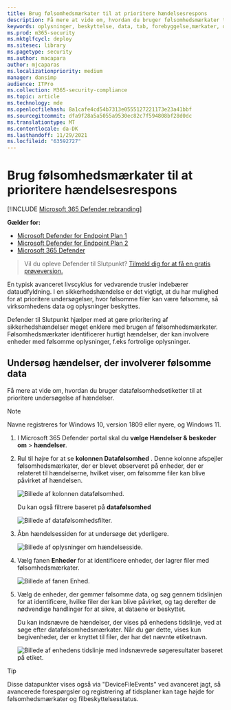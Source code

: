 ```yaml
---
title: Brug følsomhedsmærkater til at prioritere hændelsesrespons
description: Få mere at vide om, hvordan du bruger følsomhedsmærkater til at prioritere og undersøge hændelser
keywords: oplysninger, beskyttelse, data, tab, forebyggelse,mærkater, dlp, hændelse, undersøgelse, undersøgelse
ms.prod: m365-security
ms.mktglfcycl: deploy
ms.sitesec: library
ms.pagetype: security
ms.author: macapara
author: mjcaparas
ms.localizationpriority: medium
manager: dansimp
audience: ITPro
ms.collection: M365-security-compliance
ms.topic: article
ms.technology: mde
ms.openlocfilehash: 8a1cafe4cd54b7313e0555127221173e23a41bbf
ms.sourcegitcommit: dfa9f28a5a5055a9530ec82c7f594808bf28d0dc
ms.translationtype: MT
ms.contentlocale: da-DK
ms.lasthandoff: 11/29/2021
ms.locfileid: "63592727"
---
```

# <a name="use-sensitivity-labels-to-prioritize-incident-response"></a>Brug følsomhedsmærkater til at prioritere hændelsesrespons

[!INCLUDE [Microsoft 365 Defender rebranding](../../includes/microsoft-defender.md)]

**Gælder for:**
- [Microsoft Defender for Endpoint Plan 1](https://go.microsoft.com/fwlink/p/?linkid=2154037)
- [Microsoft Defender for Endpoint Plan 2](https://go.microsoft.com/fwlink/p/?linkid=2154037)
- [Microsoft 365 Defender](https://go.microsoft.com/fwlink/?linkid=2118804)

> Vil du opleve Defender til Slutpunkt? [Tilmeld dig for at få en gratis prøveversion.](https://signup.microsoft.com/create-account/signup?products=7f379fee-c4f9-4278-b0a1-e4c8c2fcdf7e&ru=https://aka.ms/MDEp2OpenTrial?ocid=docs-wdatp-exposedapis-abovefoldlink)

En typisk avanceret livscyklus for vedvarende trusler indebærer dataudfyldning. I en sikkerhedshændelse er det vigtigt, at du har mulighed for at prioritere undersøgelser, hvor følsomme filer kan være følsomme, så virksomhedens data og oplysninger beskyttes.

Defender til Slutpunkt hjælper med at gøre prioritering af sikkerhedshændelser meget enklere med brugen af følsomhedsmærkater. Følsomhedsmærkater identificerer hurtigt hændelser, der kan involvere enheder med følsomme oplysninger, f.eks fortrolige oplysninger.

## <a name="investigate-incidents-that-involve-sensitive-data"></a>Undersøg hændelser, der involverer følsomme data

Få mere at vide om, hvordan du bruger datafølsomhedsetiketter til at prioritere undersøgelse af hændelser.

> [!NOTE]
> Navne registreres for Windows 10, version 1809 eller nyere, og Windows 11.

1. I Microsoft 365 Defender portal skal du **vælge Hændelser & beskeder om** \> **hændelser**.

2. Rul til højre for at se **kolonnen Datafølsomhed** . Denne kolonne afspejler følsomhedsmærkater, der er blevet observeret på enheder, der er relateret til hændelserne, hvilket viser, om følsomme filer kan blive påvirket af hændelsen.

    ![Billede af kolonnen datafølsomhed.](images/data-sensitivity-column.png)

    Du kan også filtrere baseret på **datafølsomhed**

    ![Billede af datafølsomhedsfilter.](images/data-sensitivity-filter.png)

3. Åbn hændelsessiden for at undersøge det yderligere.

    ![Billede af oplysninger om hændelsesside.](images/incident-page.png)

4. Vælg fanen **Enheder** for at identificere enheder, der lagrer filer med følsomhedsmærkater.

    ![Billede af fanen Enhed.](images/investigate-devices-tab.png)

5. Vælg de enheder, der gemmer følsomme data, og søg gennem tidslinjen for at identificere, hvilke filer der kan blive påvirket, og tag derefter de nødvendige handlinger for at sikre, at dataene er beskyttet.

   Du kan indsnævre de hændelser, der vises på enhedens tidslinje, ved at søge efter datafølsomhedsmærkater. Når du gør dette, vises kun begivenheder, der er knyttet til filer, der har det nævnte etiketnavn.

    ![Billede af enhedens tidslinje med indsnævrede søgeresultater baseret på etiket.](images/machine-timeline-labels.png)

> [!TIP]
> Disse datapunkter vises også via "DeviceFileEvents" ved avanceret jagt, så avancerede forespørgsler og registrering af tidsplaner kan tage højde for følsomhedsmærkater og filbeskyttelsesstatus.
